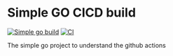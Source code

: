 # Simple GO CICD build

[![Simple go build](https://github.com/saurabh10041998/simple-go-cicd/actions/workflows/simple-go-build.yaml/badge.svg)](https://github.com/saurabh10041998/simple-go-cicd/actions/workflows/simple-go-build.yaml)   [![CI](https://github.com/saurabh10041998/simple-go-cicd/actions/workflows/basic.yaml/badge.svg)](https://github.com/saurabh10041998/simple-go-cicd/actions/workflows/basic.yaml)


The simple go project to understand the github actions